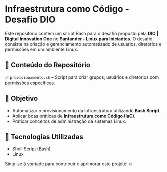 # Infraestrutura como Código - Desafio DIO

Este repositório contém um script Bash para o desafio proposto pela **DIO | Digital Innovation One** no **Santander - Linux para Iniciantes**. O desafio consiste na criação e gerenciamento automatizado de usuários, diretórios e permissões em um ambiente Linux.

## 📌 Conteúdo do Repositório
✅ `provisionamento.sh` – Script para criar grupos, usuários e diretórios com permissões específicas.

## 🚀 Objetivo
- Automatizar o provisionamento da infraestrutura utilizando **Bash Script**.
- Aplicar boas práticas de **Infraestrutura como Código (IaC)**.
- Praticar conceitos de administração de sistemas Linux.

## 📂 Tecnologias Utilizadas
- Shell Script (Bash)
- Linux

Sinta-se à vontade para contribuir e aprimorar este projeto! 🔥
